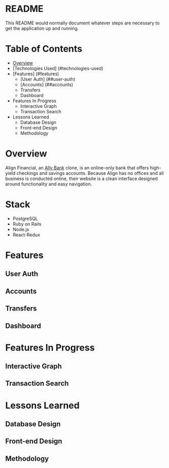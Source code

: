 # README

This README would normally document whatever steps are necessary to get the
application up and running.

# Table of Contents
* [Overview](#overview)
* [Technologies Used] (#technologies-used)
* [Features] (#features)
  * [User Auth] (##user-auth)
  * [Accounts] (##accounts)
  * Transfers
  * Dashboard
* Features In Progress
  * Interactive Graph
  * Transaction Search
* Lessons Learned
  * Database Design
  * Front-end Design
  * Methodology

# Overview
Align Financial, an [Ally Bank](https://www.ally.com/bank/) clone, is an online-only bank that offers high-yield checkings and savings accounts. Because Align has no offices and all business is conducted online, their website is a clean interface designed around functionality and easy navigation. 

# Stack
* PostgreSQL
* Ruby on Rails
* Node.js
* React-Redux

# Features
## User Auth
## Accounts
## Transfers
## Dashboard

# Features In Progress
## Interactive Graph
## Transaction Search

# Lessons Learned
## Database Design
## Front-end Design
## Methodology
